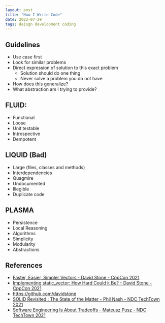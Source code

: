 ```yaml
---
layout: post
title: "How I Write Code"
date: 2022-07-29
tags: deisgn development coding
---
```


## Guidelines
* Use case first
* Look for similar problems
* Direct expression of solution to this exact problem
  * Solution should do one thing
  * Never solve a problem you do not have
* How does this generalize?
* What abstraction am I trying to provide?

## FLUID:
* Functional
* Loose
* Unit testable
* Introspective
* Dempotent

## LIQUID (Bad)
* Large (files, classes and methods)
* Interdependencies
* Quagmire
* Undocumented
* Illegible
* Duplicate code

## PLASMA
* Persistence
* Local Reasoning
* Algorithms
* Simplicity
* Modularity
* Abstractions

## References
* [Faster, Easier, Simpler Vectors - David Stone - CppCon 2021](https://www.youtube.com/watch?v=MfFzr9qqPDw)
* [Implementing static_vector: How Hard Could it Be? - David Stone - CppCon 2021](https://www.youtube.com/watch?v=I8QJLGI0GOE)
* <https://github.com/davidstone>
* [SOLID Revisited : The State of the Matter - Phil Nash - NDC TechTown 2021](https://www.youtube.com/watch?v=Ko0eV7BGcXs)
* [Software Engineering Is About Tradeoffs - Mateusz Pusz - NDC TechTown 2021](https://www.youtube.com/watch?v=BUUWEkpGWsM)
